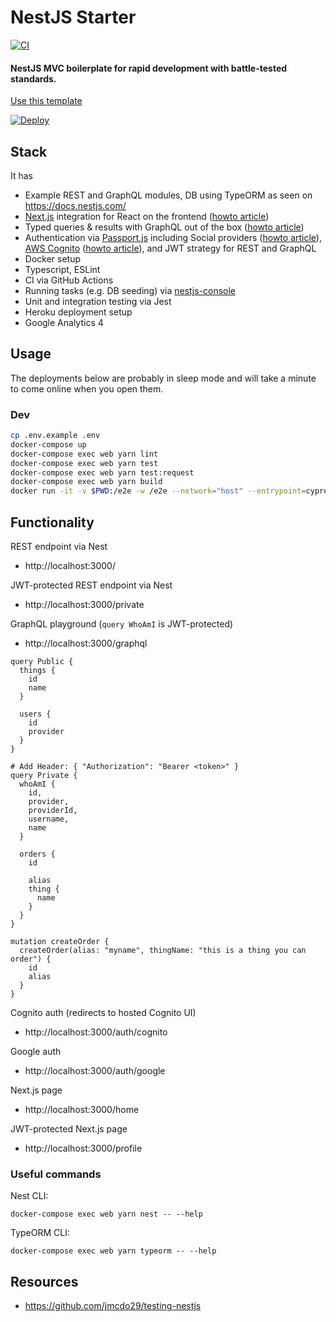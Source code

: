 # NestJS Starter
[![CI](https://github.com/thisismydesign/nestjs-starter/actions/workflows/ci.yml/badge.svg)](https://github.com/thisismydesign/nestjs-starter/actions/workflows/ci.yml)

#### NestJS MVC boilerplate for rapid development with battle-tested standards.

[Use this template](https://github.com/thisismydesign/nestjs-starter/generate)

[![Deploy](https://www.herokucdn.com/deploy/button.svg)](https://heroku.com/deploy)

## Stack

It has
- Example REST and GraphQL modules, DB using TypeORM as seen on https://docs.nestjs.com/
- [Next.js](https://nextjs.org/) integration for React on the frontend ([howto article](https://csaba-apagyi.medium.com/nestjs-react-next-js-in-one-mvc-repo-for-rapid-prototyping-faed42a194ca))
- Typed queries & results with GraphQL out of the box ([howto article](https://csaba-apagyi.medium.com/automagically-typed-graphql-queries-and-results-with-apollo-3731bad989aa))
- Authentication via [Passport.js](http://www.passportjs.org/) including Social providers ([howto article](https://medium.com/csaba.apagyi/oauth2-in-nestjs-for-social-login-google-facebook-twitter-etc-8b405d570fd2)), [AWS Cognito](https://aws.amazon.com/cognito/) ([howto article](https://medium.com/csaba.apagyi/cognito-via-oauth2-in-nestjs-outsourcing-authentication-without-vendor-lock-in-ce908518f547)), and JWT strategy for REST and GraphQL
- Docker setup
- Typescript, ESLint
- CI via GitHub Actions
- Running tasks (e.g. DB seeding) via [nestjs-console](https://github.com/Pop-Code/nestjs-console)
- Unit and integration testing via Jest
- Heroku deployment setup
- Google Analytics 4

## Usage

The deployments below are probably in sleep mode and will take a minute to come online when you open them.

### Dev

```sh
cp .env.example .env
docker-compose up
docker-compose exec web yarn lint
docker-compose exec web yarn test
docker-compose exec web yarn test:request
docker-compose exec web yarn build
docker run -it -v $PWD:/e2e -w /e2e --network="host" --entrypoint=cypress cypress/included:12.2.0 run
```

## Functionality

REST endpoint via Nest
- http://localhost:3000/

JWT-protected REST endpoint via Nest
- http://localhost:3000/private

GraphQL playground (`query WhoAmI` is JWT-protected)
- http://localhost:3000/graphql
```qgl
query Public {
  things {
    id
    name
  }

  users {
    id
    provider
  }
}

# Add Header: { "Authorization": "Bearer <token>" }
query Private {
  whoAmI {
    id,
    provider,
    providerId,
    username,
    name
  }

  orders {
    id

    alias
    thing {
      name
    }
  }
}

mutation createOrder {
  createOrder(alias: "myname", thingName: "this is a thing you can order") {
    id
    alias
  }
}
```

Cognito auth (redirects to hosted Cognito UI)
- http://localhost:3000/auth/cognito

Google auth
- http://localhost:3000/auth/google

Next.js page
- http://localhost:3000/home

JWT-protected Next.js page
- http://localhost:3000/profile

### Useful commands

Nest CLI:
```
docker-compose exec web yarn nest -- --help
```

TypeORM CLI:
```
docker-compose exec web yarn typeorm -- --help
```

## Resources

- https://github.com/jmcdo29/testing-nestjs
